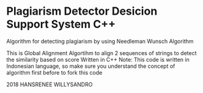 # Plagiarism Detector Desicion Support System C++
Algorithm for detecting plagiarism by using Needleman Wunsch Algorithm

This is Global Alignment Algortihm to align 2 sequences of strings to detect the similarity based on score
Written in C++
Note: This code is written in Indonesian language, so make sure you understand the concept of algorithm first before to fork this code

2018 HANSRENEE WILLYSANDRO 


